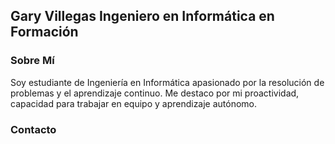 ## Gary Villegas Ingeniero en Informática en Formación

### Sobre Mí
Soy estudiante de Ingeniería en Informática apasionado por la resolución de problemas y el aprendizaje continuo. Me destaco por mi proactividad, capacidad para trabajar en equipo y aprendizaje autónomo.

### Contacto
<!--
**GaryVillegas/GaryVillegas** is a ✨ _special_ ✨ repository because its `README.md` (this file) appears on your GitHub profile.

Here are some ideas to get you started:

- 🔭 I’m currently working on ...
- 🌱 I’m currently learning ...
- 👯 I’m looking to collaborate on ...
- 🤔 I’m looking for help with ...
- 💬 Ask me about ...
- 📫 How to reach me: ...
- 😄 Pronouns: ...
- ⚡ Fun fact: ...
-->
